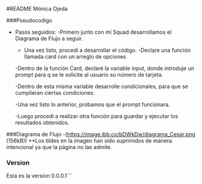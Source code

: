 #README Mónica Ojeda

###Pseudocodigo

+ Pasos seguidos:
	-Primero junto con mi Squad desarrollamos el Diagrama de Flujo a seguir.
	- Una vez listo, procedí a desarrollar el código.
	-Declare una función llamada card con un arreglo de opciones

	-Dentro de la función Card, declaré la variable input, donde introduje un prompt para q se le solicite al usuario su número de tarjeta.

	-Dentro de esta misma variable desarrolle condicionales, para que se cumplieran ciertas condiciones.

	-Una vez listo lo anterior, probamos que el prompt funcionara.

	-Luego procedi a realizar otra función para guardar y ejecutar los resultados obtenidos.

###Diagrama de Flujo
	-(https://image.ibb.co/bDWkDw/diagrama_Cesar.png (156kB))
	**Los tildes en la imagen han sido suprimidos de manera intencional ya que la página no las admite.


### Version
  Esta es la version 0.0.0.1```

